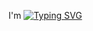 I'm [![Typing SVG](https://readme-typing-svg.demolab.com?font=Silkscreen&duration=4000&pause=500&color=7F35D7&width=435&lines=+andres+%E2%96%B7+Software+Developer)](https://git.io/typing-svg)
